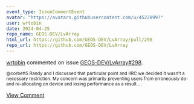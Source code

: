 ```yaml
---
event_type: IssueCommentEvent
avatar: "https://avatars.githubusercontent.com/u/4522899?"
user: wrtobin
date: 2024-04-25
repo_name: GEOS-DEV/LvArray
html_url: https://github.com/GEOS-DEV/LvArray/pull/298
repo_url: https://github.com/GEOS-DEV/LvArray
---
```


<a href='https://github.com/wrtobin' target='_blank'>wrtobin</a> commented on issue <a href='https://github.com/GEOS-DEV/LvArray/pull/298' target='_blank'>GEOS-DEV/LvArray#298</a>.

<small>@corbett5 Randy and I discussed that particular point and IIRC we decided it wasn't a necessary restriction. My concern was primarily preventing users from erroneously de- and re-allocating on device and losing performance as a result....</small>

<a href='https://github.com/GEOS-DEV/LvArray/pull/298' target='_blank'>View Comment</a>